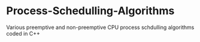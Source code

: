 # Process-Schedulling-Algorithms
Various preemptive and non-preemptive  CPU process schdulling algorithms coded in C++
